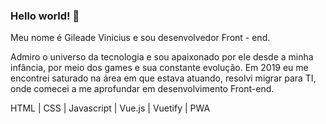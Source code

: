 ### Hello world! :metal:

Meu nome é Gileade Vinicius e sou desenvolvedor Front - end.

Admiro o universo da tecnologia e sou apaixonado por ele desde a minha infância, por meio dos games e sua constante evolução. Em 2019 eu me encontrei saturado na área em que estava atuando, resolvi migrar para TI, onde comecei a me aprofundar em desenvolvimento Front-end.

HTML | CSS | Javascript | Vue.js | Vuetify | PWA
